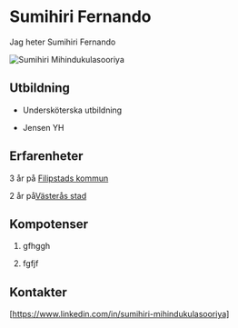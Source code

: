 # Sumihiri Fernando

Jag heter Sumihiri Fernando

![Sumihiri Mihindukulasooriya](./sumihiri.jpg)

## Utbildning

- Undersköterska utbildning

- Jensen YH

## Erfarenheter

3 år på [ Filipstads kommun](https://www.filipstad.se/)

2 år på[Västerås stad](https://www.vasteras.se/)

## Kompotenser

1. gfhggh

2. fgfjf

## Kontakter

[https://www.linkedin.com/in/sumihiri-mihindukulasooriya]
